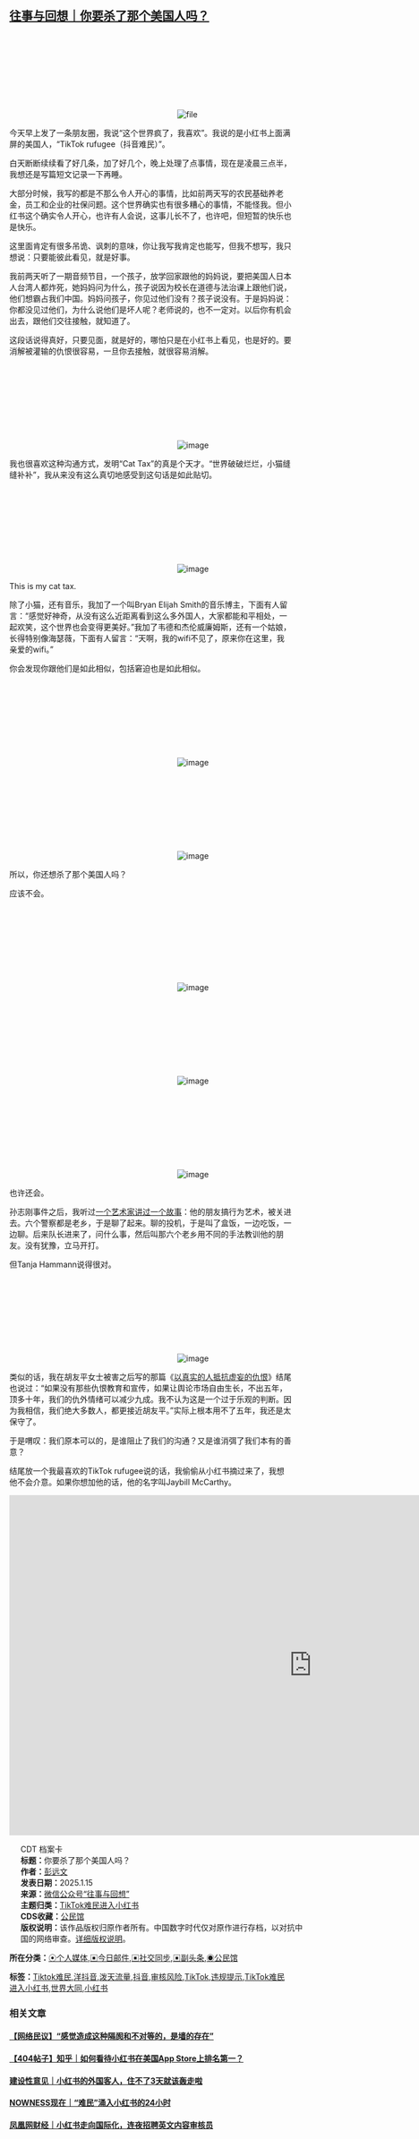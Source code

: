 <!--1736939994000-->
[往事与回想｜你要杀了那个美国人吗？](https://chinadigitaltimes.net/chinese/715047.html)
------

<p><img decoding="async" src="data:image/svg+xml,%3Csvg%20xmlns='http://www.w3.org/2000/svg'%20viewBox='0%200%200%200'%3E%3C/svg%3E" alt="file" data-lazy-src="https://chinadigitaltimes.net/chinese/files/2025/01/image-1736939972881.png"><noscript><img decoding="async" src="https://chinadigitaltimes.net/chinese/files/2025/01/image-1736939972881.png" alt="file"></noscript></p><p>今天早上发了一条朋友圈，我说“这个世界疯了，我喜欢”。我说的是小红书上面满屏的美国人，“TikTok rufugee（抖音难民）”。</p><p>白天断断续续看了好几条，加了好几个，晚上处理了点事情，现在是凌晨三点半，我想还是写篇短文记录一下再睡。</p><p>大部分时候，我写的都是不那么令人开心的事情，比如前两天写的农民基础养老金，员工和企业的社保问题。这个世界确实也有很多糟心的事情，不能怪我。但小红书这个确实令人开心，也许有人会说，这事儿长不了，也许吧，但短暂的快乐也是快乐。</p><p>这里面肯定有很多吊诡、讽刺的意味，你让我写我肯定也能写，但我不想写，我只想说：只要能彼此看见，就是好事。</p><p>我前两天听了一期音频节目，一个孩子，放学回家跟他的妈妈说，要把美国人日本人台湾人都炸死，她妈妈问为什么，孩子说因为校长在道德与法治课上跟他们说，他们想霸占我们中国。妈妈问孩子，你见过他们没有？孩子说没有。于是妈妈说：你都没见过他们，为什么说他们是坏人呢？老师说的，也不一定对。以后你有机会出去，跟他们交往接触，就知道了。</p><p>这段话说得真好，只要见面，就是好的，哪怕只是在小红书上看见，也是好的。要消解被灌输的仇恨很容易，一旦你去接触，就很容易消解。</p><p><img decoding="async" src="data:image/svg+xml,%3Csvg%20xmlns='http://www.w3.org/2000/svg'%20viewBox='0%200%200%200'%3E%3C/svg%3E" alt="image" data-lazy-src="https://chinadigitaltimes.net/chinese/files/2025/01/post-715047-678799da87e1b."><noscript><img decoding="async" src="https://chinadigitaltimes.net/chinese/files/2025/01/post-715047-678799da87e1b." alt="image"></noscript></p><p>我也很喜欢这种沟通方式，发明“Cat Tax”的真是个天才。“世界破破烂烂，小猫缝缝补补”，我从来没有这么真切地感受到这句话是如此贴切。</p><p><img decoding="async" src="data:image/svg+xml,%3Csvg%20xmlns='http://www.w3.org/2000/svg'%20viewBox='0%200%200%200'%3E%3C/svg%3E" alt="image" data-lazy-src="https://chinadigitaltimes.net/chinese/files/2025/01/post-715047-678799da920a5."><noscript><img decoding="async" src="https://chinadigitaltimes.net/chinese/files/2025/01/post-715047-678799da920a5." alt="image"></noscript></p><p>This is my cat tax.</p><p>除了小猫，还有音乐，我加了一个叫Bryan&nbsp;Elijah Smith的音乐博主，下面有人留言：“感觉好神奇，从没有这么近距离看到这么多外国人，大家都能和平相处，一起欢笑，这个世界也会变得更美好。”我加了韦德和杰伦威廉姆斯，还有一个姑娘，长得特别像海瑟薇，下面有人留言：“天啊，我的wifi不见了，原来你在这里，我亲爱的wifi。”</p><p>你会发现你跟他们是如此相似，包括窘迫也是如此相似。</p><p><img decoding="async" src="data:image/svg+xml,%3Csvg%20xmlns='http://www.w3.org/2000/svg'%20viewBox='0%200%200%200'%3E%3C/svg%3E" alt="image" data-lazy-src="https://chinadigitaltimes.net/chinese/files/2025/01/post-715047-678799da9adb2."><noscript><img decoding="async" src="https://chinadigitaltimes.net/chinese/files/2025/01/post-715047-678799da9adb2." alt="image"></noscript></p><p><img decoding="async" src="data:image/svg+xml,%3Csvg%20xmlns='http://www.w3.org/2000/svg'%20viewBox='0%200%200%200'%3E%3C/svg%3E" alt="image" data-lazy-src="https://chinadigitaltimes.net/chinese/files/2025/01/post-715047-678799daa419b."><noscript><img decoding="async" src="https://chinadigitaltimes.net/chinese/files/2025/01/post-715047-678799daa419b." alt="image"></noscript></p><p>所以，你还想杀了那个美国人吗？</p><p>应该不会。</p><p><img decoding="async" src="data:image/svg+xml,%3Csvg%20xmlns='http://www.w3.org/2000/svg'%20viewBox='0%200%200%200'%3E%3C/svg%3E" alt="image" data-lazy-src="https://chinadigitaltimes.net/chinese/files/2025/01/post-715047-678799daad12e."><noscript><img decoding="async" src="https://chinadigitaltimes.net/chinese/files/2025/01/post-715047-678799daad12e." alt="image"></noscript></p><p><img decoding="async" src="data:image/svg+xml,%3Csvg%20xmlns='http://www.w3.org/2000/svg'%20viewBox='0%200%200%200'%3E%3C/svg%3E" alt="image" data-lazy-src="https://chinadigitaltimes.net/chinese/files/2025/01/post-715047-678799dabb72f."><noscript><img decoding="async" src="https://chinadigitaltimes.net/chinese/files/2025/01/post-715047-678799dabb72f." alt="image"></noscript></p><p><img decoding="async" src="data:image/svg+xml,%3Csvg%20xmlns='http://www.w3.org/2000/svg'%20viewBox='0%200%200%200'%3E%3C/svg%3E" alt="image" data-lazy-src="https://chinadigitaltimes.net/chinese/files/2025/01/post-715047-678799dac9937."><noscript><img decoding="async" src="https://chinadigitaltimes.net/chinese/files/2025/01/post-715047-678799dac9937." alt="image"></noscript></p><p>也许还会。</p><p>孙志刚事件之后，我听过<a href="https://mp.weixin.qq.com/s?__biz=MzI1NzEwOTI3OQ==&amp;mid=2648483633&amp;idx=1&amp;sn=eeb6183e427777510162d24003cc884c&amp;scene=21#wechat_redirect">一个艺术家讲过一个故事</a>：他的朋友搞行为艺术，被关进去。六个警察都是老乡，于是聊了起来。聊的投机，于是叫了盒饭，一边吃饭，一边聊。后来队长进来了，问什么事，然后叫那六个老乡用不同的手法教训他的朋友。没有犹豫，立马开打。</p><p>但Tanja Hammann说得很对。</p><p><img decoding="async" src="data:image/svg+xml,%3Csvg%20xmlns='http://www.w3.org/2000/svg'%20viewBox='0%200%200%200'%3E%3C/svg%3E" alt="image" data-lazy-src="https://chinadigitaltimes.net/chinese/files/2025/01/post-715047-678799dad2985."><noscript><img decoding="async" src="https://chinadigitaltimes.net/chinese/files/2025/01/post-715047-678799dad2985." alt="image"></noscript></p><p>类似的话，我在胡友平女士被害之后写的那篇《<a href="https://mp.weixin.qq.com/s?__biz=MzI1NzEwOTI3OQ==&amp;mid=2648484103&amp;idx=1&amp;sn=d53d95564cc5c73706bc27b3d33f1029&amp;scene=21#wechat_redirect">以真实的人抵抗虚妄的仇恨</a>》结尾也说过：“如果没有那些仇恨教育和宣传，如果让舆论市场自由生长，不出五年，顶多十年，我们的仇外情绪可以减少九成。我不认为这是一个过于乐观的判断。因为我相信，我们绝大多数人，都更接近胡友平。”实际上根本用不了五年，我还是太保守了。</p><p>于是喟叹：我们原本可以的，是谁阻止了我们的沟通？又是谁消弭了我们本有的善意？</p><p>结尾放一个我最喜欢的TikTok rufugee说的话，我偷偷从小红书摘过来了，我想他不会介意。如果你想加他的话，他的名字叫Jaybill McCarthy。</p><p><iframe title="2025.1.15 小红书用户Jaybill McCarthy：我们都是普通人" width="1080" height="608" src="https://www.youtube.com/embed/vwCGKoO4WUI?feature=oembed" frameborder="0" allow="accelerometer; autoplay; clipboard-write; encrypted-media; gyroscope; picture-in-picture; web-share" referrerpolicy="strict-origin-when-cross-origin" allowfullscreen=""></iframe></p><div style="width:100%;margin:0 auto;padding-left:20px;"><div class="su-spoiler su-spoiler-style-fancy su-spoiler-icon-chevron-circle su-spoiler-closed" data-scroll-offset="0" data-anchor-in-url="no"><div class="su-spoiler-title" tabindex="0" role="button"><span class="su-spoiler-icon"></span>CDT 档案卡</div><div class="su-spoiler-content su-u-clearfix su-u-trim"><strong>标题：</strong>你要杀了那个美国人吗？<br><strong>作者：</strong><a href="https://chinadigitaltimes.net/space/往事与回想" target="_blank">彭远文</a><br><strong>发表日期：</strong>2025.1.15<br><strong>来源：</strong><a href="https://mp.weixin.qq.com/s/aUvvj2J0VU3ItBhkqeuY8A" target="_blank">微信公众号“往事与回想”</a><br><strong>主题归类：</strong><a href="https://chinadigitaltimes.net/chinese/tag/TikTok难民进入小红书" target="_blank">TikTok难民进入小红书</a><br><strong>CDS收藏：</strong><a href="https://chinadigitaltimes.net/space/%E5%85%AC%E6%B0%91%E9%A6%86" target="_blank" rel="noopener">公民馆</a><br><strong>版权说明：</strong>该作品版权归原作者所有。中国数字时代仅对原作进行存档，以对抗中国的网络审查。<a href="https://chinadigitaltimes.net/chinese/copyright">详细版权说明</a>。</div></div><div class="addtoany_share_save_container addtoany_content addtoany_content_bottom"><div class="a2a_kit a2a_kit_size_32 addtoany_list" data-a2a-url="https://chinadigitaltimes.net/chinese/715047.html" data-a2a-title="往事与回想｜你要杀了那个美国人吗？"><a class="a2a_button_facebook" href="https://www.addtoany.com/add_to/facebook?linkurl=https%3A%2F%2Fchinadigitaltimes.net%2Fchinese%2F715047.html&amp;linkname=%E5%BE%80%E4%BA%8B%E4%B8%8E%E5%9B%9E%E6%83%B3%EF%BD%9C%E4%BD%A0%E8%A6%81%E6%9D%80%E4%BA%86%E9%82%A3%E4%B8%AA%E7%BE%8E%E5%9B%BD%E4%BA%BA%E5%90%97%EF%BC%9F" title="Facebook" rel="nofollow noopener" target="_blank"></a><a class="a2a_button_twitter" href="https://www.addtoany.com/add_to/twitter?linkurl=https%3A%2F%2Fchinadigitaltimes.net%2Fchinese%2F715047.html&amp;linkname=%E5%BE%80%E4%BA%8B%E4%B8%8E%E5%9B%9E%E6%83%B3%EF%BD%9C%E4%BD%A0%E8%A6%81%E6%9D%80%E4%BA%86%E9%82%A3%E4%B8%AA%E7%BE%8E%E5%9B%BD%E4%BA%BA%E5%90%97%EF%BC%9F" title="Twitter" rel="nofollow noopener" target="_blank"></a><a class="a2a_button_telegram" href="https://www.addtoany.com/add_to/telegram?linkurl=https%3A%2F%2Fchinadigitaltimes.net%2Fchinese%2F715047.html&amp;linkname=%E5%BE%80%E4%BA%8B%E4%B8%8E%E5%9B%9E%E6%83%B3%EF%BD%9C%E4%BD%A0%E8%A6%81%E6%9D%80%E4%BA%86%E9%82%A3%E4%B8%AA%E7%BE%8E%E5%9B%BD%E4%BA%BA%E5%90%97%EF%BC%9F" title="Telegram" rel="nofollow noopener" target="_blank"></a><a class="a2a_button_reddit" href="https://www.addtoany.com/add_to/reddit?linkurl=https%3A%2F%2Fchinadigitaltimes.net%2Fchinese%2F715047.html&amp;linkname=%E5%BE%80%E4%BA%8B%E4%B8%8E%E5%9B%9E%E6%83%B3%EF%BD%9C%E4%BD%A0%E8%A6%81%E6%9D%80%E4%BA%86%E9%82%A3%E4%B8%AA%E7%BE%8E%E5%9B%BD%E4%BA%BA%E5%90%97%EF%BC%9F" title="Reddit" rel="nofollow noopener" target="_blank"></a><a class="a2a_button_whatsapp" href="https://www.addtoany.com/add_to/whatsapp?linkurl=https%3A%2F%2Fchinadigitaltimes.net%2Fchinese%2F715047.html&amp;linkname=%E5%BE%80%E4%BA%8B%E4%B8%8E%E5%9B%9E%E6%83%B3%EF%BD%9C%E4%BD%A0%E8%A6%81%E6%9D%80%E4%BA%86%E9%82%A3%E4%B8%AA%E7%BE%8E%E5%9B%BD%E4%BA%BA%E5%90%97%EF%BC%9F" title="WhatsApp" rel="nofollow noopener" target="_blank"></a><a class="a2a_button_email" href="https://www.addtoany.com/add_to/email?linkurl=https%3A%2F%2Fchinadigitaltimes.net%2Fchinese%2F715047.html&amp;linkname=%E5%BE%80%E4%BA%8B%E4%B8%8E%E5%9B%9E%E6%83%B3%EF%BD%9C%E4%BD%A0%E8%A6%81%E6%9D%80%E4%BA%86%E9%82%A3%E4%B8%AA%E7%BE%8E%E5%9B%BD%E4%BA%BA%E5%90%97%EF%BC%9F" title="Email" rel="nofollow noopener" target="_blank"></a><a class="a2a_button_copy_link" href="https://www.addtoany.com/add_to/copy_link?linkurl=https%3A%2F%2Fchinadigitaltimes.net%2Fchinese%2F715047.html&amp;linkname=%E5%BE%80%E4%BA%8B%E4%B8%8E%E5%9B%9E%E6%83%B3%EF%BD%9C%E4%BD%A0%E8%A6%81%E6%9D%80%E4%BA%86%E9%82%A3%E4%B8%AA%E7%BE%8E%E5%9B%BD%E4%BA%BA%E5%90%97%EF%BC%9F" title="Copy Link" rel="nofollow noopener" target="_blank"></a><a class="a2a_dd addtoany_share_save addtoany_share" href="https://www.addtoany.com/share"></a></div></div>																	</div><div class="cat-div-meta"><p><b>所在分类：</b><a href="https://chinadigitaltimes.net/chinese/category/platforms/self-media" rel="tag">⦿个人媒体</a>,<a href="https://chinadigitaltimes.net/chinese/category/newsletter" rel="tag">▣今日邮件</a>,<a href="https://chinadigitaltimes.net/chinese/category/twitter" rel="tag">▣社交同步</a>,<a href="https://chinadigitaltimes.net/chinese/category/sub-headline" rel="tag">▣副头条</a>,<a href="https://chinadigitaltimes.net/chinese/category/cds-archives/citizen" rel="tag">◉公民馆</a></p><p><b>标签：</b><a href="https://chinadigitaltimes.net/chinese/tag/tiktok%e9%9a%be%e6%b0%91" rel="tag">Tiktok难民</a>,<a href="https://chinadigitaltimes.net/chinese/tag/%e6%b4%8b%e6%8a%96%e9%9f%b3" rel="tag">洋抖音</a>,<a href="https://chinadigitaltimes.net/chinese/tag/%e6%b3%bc%e5%a4%a9%e6%b5%81%e9%87%8f" rel="tag">泼天流量</a>,<a href="https://chinadigitaltimes.net/chinese/tag/%e6%8a%96%e9%9f%b3" rel="tag">抖音</a>,<a href="https://chinadigitaltimes.net/chinese/tag/%e5%ae%a1%e6%a0%b8%e9%a3%8e%e9%99%a9" rel="tag">审核风险</a>,<a href="https://chinadigitaltimes.net/chinese/tag/tiktok" rel="tag">TikTok</a>,<a href="https://chinadigitaltimes.net/chinese/tag/%e8%bf%9d%e8%a7%84%e6%8f%90%e7%a4%ba" rel="tag">违规提示</a>,<a href="https://chinadigitaltimes.net/chinese/tag/tiktok%e9%9a%be%e6%b0%91%e8%bf%9b%e5%85%a5%e5%b0%8f%e7%ba%a2%e4%b9%a6" rel="tag">TikTok难民进入小红书</a>,<a href="https://chinadigitaltimes.net/chinese/tag/%e4%b8%96%e7%95%8c%e5%a4%a7%e5%90%8c" rel="tag">世界大同</a>,<a href="https://chinadigitaltimes.net/chinese/tag/%e5%b0%8f%e7%ba%a2%e4%b9%a6" rel="tag">小红书</a></p></div>                                                                                                                        <div class="et_extra_other_module"><div class="related-posts-header"><h3>相关文章</h3></div><div class="related-posts-content clearfix"><div class="related-post"><h4 class="title"><a href="https://chinadigitaltimes.net/chinese/715084.html">【网络民议】“感觉造成这种隔阂和不对等的，是墙的存在”</a></h4></div><div class="related-post"><h4 class="title"><a href="https://chinadigitaltimes.net/chinese/715071.html">【404帖子】知乎｜如何看待小红书在美国App Store上排名第一？</a></h4></div><div class="related-post"><h4 class="title"><a href="https://chinadigitaltimes.net/chinese/715000.html">建设性意见｜小红书的外国客人，住不了3天就该轰走啦</a></h4></div><div class="related-post"><h4 class="title"><a href="https://chinadigitaltimes.net/chinese/715055.html">NOWNESS现在｜“难民”涌入小红书的24小时</a></h4></div><div class="related-post"><h4 class="title"><a href="https://chinadigitaltimes.net/chinese/715051.html">凤凰网财经｜小红书走向国际化，连夜招聘英文内容审核员</a></h4></div></div></div>

